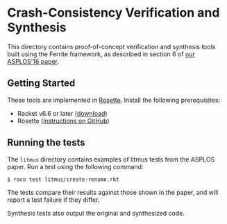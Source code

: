 # Crash-Consistency Verification and Synthesis

This directory contains proof-of-concept verification and synthesis tools built using the Ferrite framework, as described in section 6 of [our ASPLOS'16 paper][ferrite].

## Getting Started

These tools are implemented in [Rosette][]. Install the following prerequisites:

* Racket v6.6 or later ([download](http://download.racket-lang.org/))
* Rosette ([instructions on GitHub](https://github.com/emina/rosette))

## Running the tests

The `litmus` directory contains examples of litmus tests from the ASPLOS paper. Run a test using the following command:

	$ raco test litmus/create-rename.rkt

The tests compare their results against those shown in the paper, and will report a test failure if they differ.

Synthesis tests also output the original and synthesized code.


[ferrite]: https://sandcat.cs.washington.edu/ferrite/ferrite-asplos16.pdf
[rosette]: http://github.com/emina/rosette

